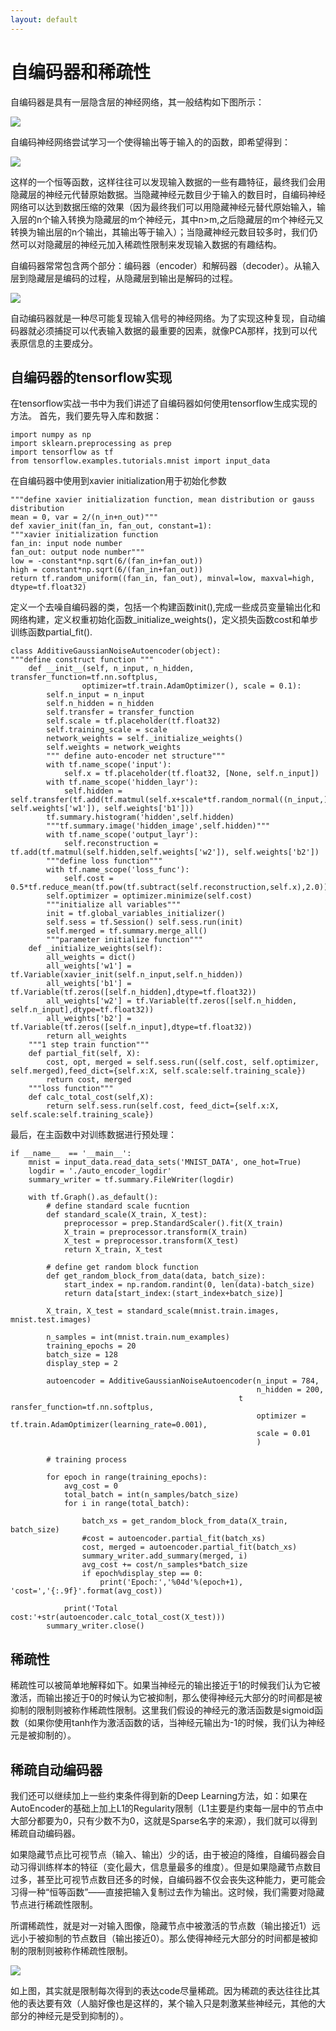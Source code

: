 ```yaml
---
layout: default
---
```


# **自编码器和稀疏性** #
自编码器是具有一层隐含层的神经网络，其一般结构如下图所示：

![](https://i.imgur.com/XAYz83P.png)

自编码神经网络尝试学习一个使得输出等于输入的的函数，即希望得到：

![](https://i.imgur.com/kWH8atn.png)

这样的一个恒等函数，这样往往可以发现输入数据的一些有趣特征，最终我们会用隐藏层的神经元代替原始数据。当隐藏神经元数目少于输入的数目时，自编码神经网络可以达到数据压缩的效果（因为最终我们可以用隐藏神经元替代原始输入，输入层的n个输入转换为隐藏层的m个神经元，其中n>m,之后隐藏层的m个神经元又转换为输出层的n个输出，其输出等于输入）；当隐藏神经元数目较多时，我们仍然可以对隐藏层的神经元加入稀疏性限制来发现输入数据的有趣结构。

自编码器常常包含两个部分：编码器（encoder）和解码器（decoder）。从输入层到隐藏层是编码的过程，从隐藏层到输出是解码的过程。

![](https://i.imgur.com/1MOBi8z.png)

自动编码器就是一种尽可能复现输入信号的神经网络。为了实现这种复现，自动编码器就必须捕捉可以代表输入数据的最重要的因素，就像PCA那样，找到可以代表原信息的主要成分。

## 自编码器的tensorflow实现 ##
在tensorflow实战一书中为我们讲述了自编码器如何使用tensorflow生成实现的方法。
首先，我们要先导入库和数据：

	import numpy as np
	import sklearn.preprocessing as prep
	import tensorflow as tf
	from tensorflow.examples.tutorials.mnist import input_data

在自编码器中使用到xavier initialization用于初始化参数

	"""define xavier initialization function, mean distribution or gauss distribution 
	mean = 0, var = 2/(n_in+n_out)""" 
	def xavier_init(fan_in, fan_out, constant=1): 
	"""xavier initialization function 
	fan_in: input node number 
	fan_out: output node number""" 
	low = -constant*np.sqrt(6/(fan_in+fan_out)) 
	high = constant*np.sqrt(6/(fan_in+fan_out)) 
	return tf.random_uniform((fan_in, fan_out), minval=low, maxval=high, dtype=tf.float32)

定义一个去噪自编码器的类，包括一个构建函数init(),完成一些成员变量输出化和网络构建，定义权重初始化函数_initialize_weights()，定义损失函数cost和单步训练函数partial_fit().

	class AdditiveGaussianNoiseAutoencoder(object): 
	"""define construct function """
		def __init__(self, n_input, n_hidden, transfer_function=tf.nn.softplus, 
					optimizer=tf.train.AdamOptimizer(), scale = 0.1): 
			self.n_input = n_input 
			self.n_hidden = n_hidden 
			self.transfer = transfer_function 
			self.scale = tf.placeholder(tf.float32) 
			self.training_scale = scale 
			network_weights = self._initialize_weights() 
			self.weights = network_weights 
			""" define auto-encoder net structure"""
			with tf.name_scope('input'): 
				self.x = tf.placeholder(tf.float32, [None, self.n_input]) 
			with tf.name_scope('hidden_layr'): 
				self.hidden = self.transfer(tf.add(tf.matmul(self.x+scale*tf.random_normal((n_input,)), self.weights['w1']), self.weights['b1'])) 
			tf.summary.histogram('hidden',self.hidden) 
			"""tf.summary.image('hidden_image',self.hidden)""" 
			with tf.name_scope('output_layr'): 
				self.reconstruction = tf.add(tf.matmul(self.hidden,self.weights['w2']), self.weights['b2']) 
			"""define loss function"""
			with tf.name_scope('loss_func'): 
				self.cost = 0.5*tf.reduce_mean(tf.pow(tf.subtract(self.reconstruction,self.x),2.0)) 
			self.optimizer = optimizer.minimize(self.cost) 
			"""initialize all variables""" 
			init = tf.global_variables_initializer() 
			self.sess = tf.Session() self.sess.run(init) 
			self.merged = tf.summary.merge_all() 
			"""parameter initialize function""" 
		def _initialize_weights(self): 
			all_weights = dict() 
			all_weights['w1'] = tf.Variable(xavier_init(self.n_input,self.n_hidden)) 
			all_weights['b1'] = tf.Variable(tf.zeros([self.n_hidden],dtype=tf.float32)) 
			all_weights['w2'] = tf.Variable(tf.zeros([self.n_hidden, self.n_input],dtype=tf.float32)) 
			all_weights['b2'] = tf.Variable(tf.zeros([self.n_input],dtype=tf.float32)) 
			return all_weights 
		"""1 step train function""" 
		def partial_fit(self, X): 
			cost, opt, merged = self.sess.run((self.cost, self.optimizer, self.merged),feed_dict={self.x:X, self.scale:self.training_scale}) 
			return cost, merged 
		"""loss function""" 
		def calc_total_cost(self,X): 
			return self.sess.run(self.cost, feed_dict={self.x:X, self.scale:self.training_scale})

最后，在主函数中对训练数据进行预处理：

	if __name__  == '__main__':
    	mnist = input_data.read_data_sets('MNIST_DATA', one_hot=True)
    	logdir = './auto_encoder_logdir'
    	summary_writer = tf.summary.FileWriter(logdir)

    	with tf.Graph().as_default():
        	# define standard scale fucntion
       	 	def standard_scale(X_train, X_test):
            	preprocessor = prep.StandardScaler().fit(X_train)
            	X_train = preprocessor.transform(X_train)
            	X_test = preprocessor.transform(X_test)
            	return X_train, X_test

        	# define get random block function
        	def get_random_block_from_data(data, batch_size):
            	start_index = np.random.randint(0, len(data)-batch_size)
            	return data[start_index:(start_index+batch_size)]

        	X_train, X_test = standard_scale(mnist.train.images, mnist.test.images)

        	n_samples = int(mnist.train.num_examples)        
        	training_epochs = 20
       		batch_size = 128
        	display_step = 2

        	autoencoder = AdditiveGaussianNoiseAutoencoder(n_input = 784, 
                                                       	   n_hidden = 200,
                                                       t   ransfer_function=tf.nn.softplus,
                                                           optimizer = tf.train.AdamOptimizer(learning_rate=0.001),
                                                           scale = 0.01
                                                           )

        	# training process

        	for epoch in range(training_epochs):
            	avg_cost = 0
            	total_batch = int(n_samples/batch_size)
            	for i in range(total_batch):

                	batch_xs = get_random_block_from_data(X_train, batch_size)
                	#cost = autoencoder.partial_fit(batch_xs)
                	cost, merged = autoencoder.partial_fit(batch_xs)
                	summary_writer.add_summary(merged, i)
                	avg_cost += cost/n_samples*batch_size 
                	if epoch%display_step == 0:
                    	print('Epoch:','%04d'%(epoch+1), 'cost=','{:.9f}'.format(avg_cost))

            	print('Total cost:'+str(autoencoder.calc_total_cost(X_test)))
        	summary_writer.close()



## 稀疏性 ##

稀疏性可以被简单地解释如下。如果当神经元的输出接近于1的时候我们认为它被激活，而输出接近于0的时候认为它被抑制，那么使得神经元大部分的时间都是被抑制的限制则被称作稀疏性限制。这里我们假设的神经元的激活函数是sigmoid函数（如果你使用tanh作为激活函数的话，当神经元输出为-1的时候，我们认为神经元是被抑制的）。

## 稀疏自动编码器 ##

我们还可以继续加上一些约束条件得到新的Deep Learning方法，如：如果在AutoEncoder的基础上加上L1的Regularity限制（L1主要是约束每一层中的节点中大部分都要为0，只有少数不为0，这就是Sparse名字的来源），我们就可以得到稀疏自动编码器。

如果隐藏节点比可视节点（输入、输出）少的话，由于被迫的降维，自编码器会自动习得训练样本的特征（变化最大，信息量最多的维度）。但是如果隐藏节点数目过多，甚至比可视节点数目还多的时候，自编码器不仅会丧失这种能力，更可能会习得一种“恒等函数”——直接把输入复制过去作为输出。这时候，我们需要对隐藏节点进行稀疏性限制。

所谓稀疏性，就是对一对输入图像，隐藏节点中被激活的节点数（输出接近1）远远小于被抑制的节点数目（输出接近0）。那么使得神经元大部分的时间都是被抑制的限制则被称作稀疏性限制。

![](https://i.imgur.com/NF7prKS.png)

如上图，其实就是限制每次得到的表达code尽量稀疏。因为稀疏的表达往往比其他的表达要有效（人脑好像也是这样的，某个输入只是刺激某些神经元，其他的大部分的神经元是受到抑制的）。


